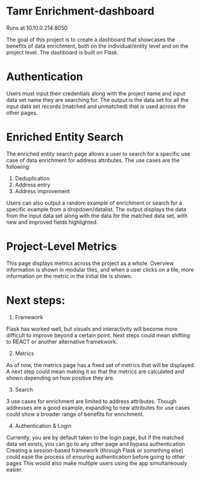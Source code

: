 # Tamr Enrichment-dashboard

Runs at 10.10.0.214:8050

The goal of this project is to create a dashboard that showcases the benefits of data enrichment, both on the individual/entity level and on the project level. The dashboard is built on Flask. 

# Authentication

Users must input their credentials along with the project name and input data set name they are searching for. The output is the data set for all the input data set records (matched and unmatched) that is used across the other pages. 

# Enriched Entity Search

The enriched entity search page allows a user to search for a specific use case of data enrichment for address attributes. The use cases are the following: 

1. Deduplication
2. Address entry
3. Address improvement

Users can also output a random example of enrichment or search for a specific example from a dropdown/datalist. The output displays the data from the input data set along with the data for the matched data set, with new and improved fields highlighted.

# Project-Level Metrics

This page displays metrics across the project as a whole. Overview information is shown in modular tiles, and when a user clicks on a tile, more information on the metric in the initial tile is shown. 

# Next steps:

1. Framework  

Flask has worked well, but visuals and interactivity will become more difficult to improve beyond a certain point. Next steps could mean shifting to REACT or another alternative framekwork.

2. Metrics

As of now, the metrics page has a fixed set of metrics that will be displayed. A next step could mean making it so that the metrics are calculated and shown depending on how positive they are.

3. Search 

3 use cases for enrichment are limited to address attributes. Though addresses are a good example, expanding to new attributes for use cases could show a broader range of benefits for enrichment.

4. Authentication & Login

Currently, you are by default taken to the login page, but if the matched data set exists, you can go to any other page and bypass authentication
Creating a session-based framework (through Flask or something else) could ease the process of ensuring authentication before going to other pages
This would also make multiple users using the app simultaneously easier.


